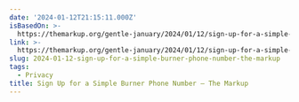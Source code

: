 ```yaml
---
date: '2024-01-12T21:15:11.000Z'
isBasedOn: >-
  https://themarkup.org/gentle-january/2024/01/12/sign-up-for-a-simple-burner-phone-number
link: >-
  https://themarkup.org/gentle-january/2024/01/12/sign-up-for-a-simple-burner-phone-number
slug: 2024-01-12-sign-up-for-a-simple-burner-phone-number-the-markup
tags:
  - Privacy
title: Sign Up for a Simple Burner Phone Number – The Markup
---
```


